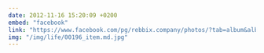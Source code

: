 ```yaml
---
date: 2012-11-16 15:20:09 +0200
embed: "facebook"
link: "https://www.facebook.com/pg/rebbix.company/photos/?tab=album&album_id=196400583818561"
img: "/img/life/00196_item.md.jpg"
---
```

